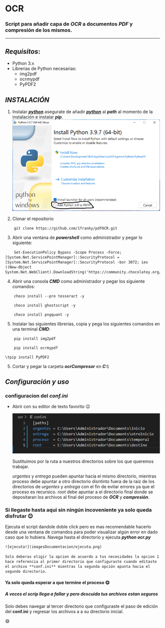 # OCR 

### Script  para añadir capa de ***OCR*** a documentos ***PDF*** y compresión de los mismos.

--- 

## *Requisitos*:

* Python 3.x 
* Librerias de Python necesarias:
    * img2pdf
    * ocrmypdf
    * PyPDF2


## *INSTALACIÓN*

1. Instalar ***[python](https://www.python.org/downloads/ "Click para descargar python desde el sitio oficial")*** asegurate de añadir ***[python](https://www.python.org/downloads/ "Click para descargar python desde el sitio oficial")***  al ***path*** al momento de la instalación e instalar ***pip***.
    ![paths!](imagesDocumentacion/pathPython.png)

2. Clonar el repositorio
```  
    git clone https://github.com/1franky/pdfOCR.git
```  

3. Abrir una ventana de ***powershell*** como administrador y pegar lo siguiente:
``` 
    Set-ExecutionPolicy Bypass -Scope Process -Force; [System.Net.ServicePointManager]::SecurityProtocol = [System.Net.ServicePointManager]::SecurityProtocol -bor 3072; iex ((New-Object System.Net.WebClient).DownloadString('https://community.chocolatey.org/install.ps1'))
``` 
4. Abrir una consola ***CMD*** como administrador y pegar los siguiente comandos:
``` 
    choco install --pre tesseract -y
``` 
``` 
    choco install ghostscript -y 
``` 
``` 
    choco install pngquant -y
``` 

5. Instalar las siguientes librerias, copia y pega los siguientes comandos en una terminal ***CMD***:

```  
    pip install img2pdf 
```  
```  
    pip install ocrmypdf
```  
```  
\tpip install PyPDF2
```

5. Cortar y pegar la carpeta ***ocrCompresor*** en  ***C:\\***

## *Configuración y uso*
### configuracion del *conf.ini* 
* Abrir con su editor de texto favorito :wink:

    ![paths!](imagesDocumentacion/paths.png)

    Sustituimos por la ruta a nuestros directorios sobre los que queremos trabajar.

    *urgentes* y *entrega* pueden apuntar hacia el mismo directorio, mientras proceso debe apuntar a otro directorio disntinto fuera de la raiz de los directorios de *urgentes* y *entrega* con el fin de evitar errores ya que el proceso es recursico. *root* debe apuntar a el directorio final donde se depositaran los archivos al final del proceso de ***OCR*** y ***compresión***.

### Si llegaste hasta aqui sin ningún incoveniente ya solo queda disfrutar :blush:

Ejecuta el script dandole doble click pero es mas recomendable hacerlo desde una ventana de comandos para poder visualizar algún error en dado caso que lo hubiera. 
Navega hasta el directorio y ejecuta ***python ocr.py***

    ![ejecuta!](imagesDocumentacion/ejecuta.png)

    Solo deberas eligir la opcion de acuerdo a tus necesidades la opcion 1 hace referencia al primer directorio que configuraste cuando editaste el archivo **conf.ini** mientras la segunda opción apunta hacia el segundo directorio.

#### Ya solo queda esperar a que termine el proceso  :yum:



##### A veces el scrip llega a fallar y pero descuida tus archivos estan seguros 
Solo debes navegar al tercer directorio que configuraste el paso de edición del **conf.ini** y regresar los archivos a a su directorio inicial.

:smile:




